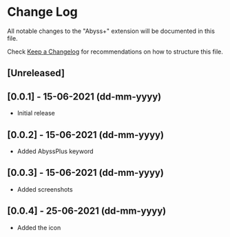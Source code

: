 # Change Log

All notable changes to the "Abyss+" extension will be documented in this file.

Check [Keep a Changelog](http://keepachangelog.com/) for recommendations on how to structure this file.

## [Unreleased]

## [0.0.1] - 15-06-2021 (dd-mm-yyyy)
- Initial release

## [0.0.2] - 15-06-2021 (dd-mm-yyyy)
- Added AbyssPlus keyword

## [0.0.3] - 15-06-2021 (dd-mm-yyyy)
- Added screenshots

## [0.0.4] - 25-06-2021 (dd-mm-yyyy)
- Added the icon

